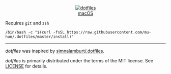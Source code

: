 <p align=center>
  <a href="https://github.com/x86chi">
    <img alt="dotfiles" src="./logo.png">
  </a>
  <br>
  <a href="macOS">macOS</a>
</p>

Requires `git` and `zsh`

```
/bin/bash -c "$(curl -fsSL https://raw.githubusercontent.com/mu-hun/.dotfiles/master/install)"
```

---

_dotfiles_ was inspired by [simnalamburt/.dotfiles](https://github.com/simnalamburt/.dotfiles).

_dotfiles_ is primarily distributed under the terms of the MIT license. See [LICENSE](./LICENSE) for details.
